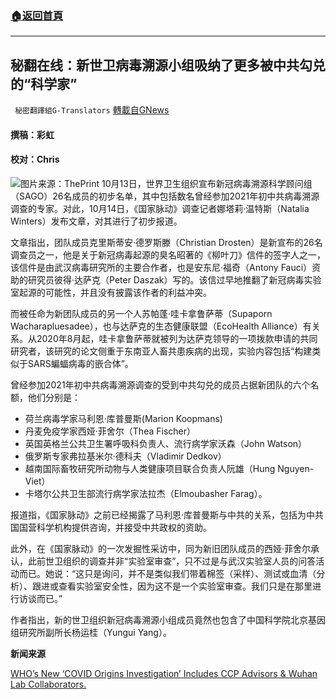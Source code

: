 ###  [:house:返回首頁](https://github.com/ourhimalayas/txt)
---


## 秘翻在线：新世卫病毒溯源小组吸纳了更多被中共勾兑的“科学家”
` 秘密翻譯組G-Translators` [轉載自GNews](https://gnews.org/zh-hans/1595874/)

#### 撰稿：彩虹

#### 校对：Chris
![](https://assets.gnews.org/wp-content/uploads/2021/10/图片1-37.jpg)图片来源：ThePrint
10月13日，世界卫生组织宣布新冠病毒溯源科学顾问组（SAGO）26名成员的初步名单，其中包括数名曾经参加2021年初中共病毒溯源调查的专家。对此，10月14日，《国家脉动》调查记者娜塔莉·温特斯（Natalia Winters）发布文章，对其进行了初步报道。

文章指出，团队成员克里斯蒂安·德罗斯滕（Christian Drosten）是新宣布的26名调查员之一，他是关于新冠病毒起源的臭名昭著的《柳叶刀》信件的签字人之一，该信件是由武汉病毒研究所的主要合作者，也是安东尼·福奇（Antony Fauci）资助的研究员彼得·达萨克（Peter Daszak）写的。该信过早地推翻了新冠病毒实验室起源的可能性，并且没有披露该作者的利益冲突。

而被任命为新团队成员的另一个人苏帕蓬‧哇卡拿鲁萨蒂（Supaporn Wacharapluesadee），也与达萨克的生态健康联盟（EcoHealth Alliance）有关系。从2020年8月起，哇卡拿鲁萨蒂就被列为达萨克领导的一项拨款申请的共同研究者，该研究的论文侧重于东南亚人畜共患疾病的出现，实验内容包括“构建类似于SARS蝙蝠病毒的嵌合体”。

曾经参加2021年初中共病毒溯源调查的受到中共勾兑的成员占据新团队的六个名额，他们分别是：

- 荷兰病毒学家马利恩·库普曼斯(Marion Koopmans)
- 丹麦免疫学家西娅·菲舍尔（Thea Fischer）
- 英国英格兰公共卫生署呼吸科负责人、流行病学家沃森（John Watson）
- 俄罗斯专家弗拉基米尔·德科夫（Vladimir Dedkov）
- 越南国际畜牧研究所动物与人类健康项目联合负责人阮雄（Hung Nguyen-Viet）
- 卡塔尔公共卫生部流行病学家法拉杰（Elmoubasher Farag）。


报道指，《国家脉动》之前已经揭露了马利恩·库普曼斯与中共的关系，包括为中共国国营科学机构提供咨询，并接受中共政权的资助。

此外，在《国家脉动》的一次发掘性采访中，同为新旧团队成员的西娅·菲舍尔承认，此前世卫组织的调查并非“实验室审查”，只不过是与武汉实验室人员的问答活动而已。她说：“这只是询问，并不是类似我们带着棉签（采样）、测试或血清（分析）、跟进或查看实验室安全性，因为这不是一个实验室审查。我们只是在那里进行访谈而已。”

作者指出，新的世卫组织新冠病毒溯源小组成员竟然也包含了中国科学院北京基因组研究所副所长杨运桂（Yungui Yang）。

**新闻来源**

[WHO’s New ‘COVID Origins Investigation’ Includes CCP Advisors & Wuhan Lab Collaborators.](https://thenationalpulse.com/news/who-announces-new-compromised-covid-investigators/)
